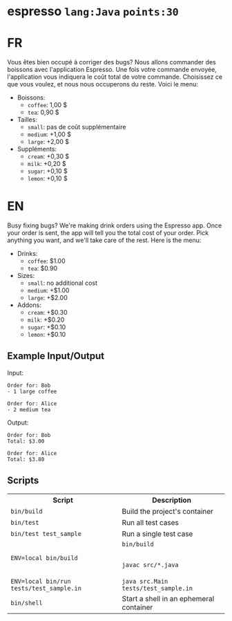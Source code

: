 # espresso `lang:Java` `points:30`

# FR

Vous êtes bien occupé à corriger des bugs? Nous allons commander des boissons avec l'application Espresso. Une fois votre commande envoyée, l'application vous indiquera le coût total de votre commande. Choisissez ce que vous voulez, et nous nous occuperons du reste. Voici le menu:

- Boissons:
  - `coffee`: 1,00 $
  - `tea`: 0,90 $
- Tailles:
  - `small`: pas de coût supplémentaire
  - `medium`: +1,00 $
  - `large`: +2,00 $
- Suppléments:
  - `cream`: +0,30 $
  - `milk`: +0,20 $
  - `sugar`: +0,10 $
  - `lemon`: +0,10 $

# EN

Busy fixing bugs? We're making drink orders using the Espresso app. Once your order is sent, the app will tell you the total cost of your order. Pick anything you want, and we'll take care of the rest. Here is the menu:

- Drinks:
  - `coffee`: $1.00
  - `tea`: $0.90
- Sizes:
  - `small`: no additional cost
  - `medium`: +$1.00
  - `large`: +$2.00
- Addons:
  - `cream`: +$0.30
  - `milk`: +$0.20
  - `sugar`: +$0.10
  - `lemon`: +$0.10


## Example Input/Output

Input:
```
Order for: Bob
- 1 large coffee

Order for: Alice
- 2 medium tea
```

Output:
```
Order for: Bob
Total: $3.00

Order for: Alice
Total: $3.80
```

## Scripts

<table>
<tr>
<th>Script</th>
<th>Description</th>
</tr>

<tr>
<td><code>bin/build</code></td>
<td>Build the project's container</td>
</tr>

<tr>
<td><code>bin/test</code></td>
<td>Run all test cases</td>
</tr>

<tr>
<td><code>bin/test test_sample</code></td>
<td>Run a single test case</td>
</tr>

<tr>
<td><code>ENV=local bin/build</code></td>
<td><code>bin/build

javac src/*.java</code></td>
</tr>

<tr>
<td><code>ENV=local bin/run tests/test_sample.in</code></td>
<td><code>java src.Main tests/test_sample.in</code></td>
</tr>

<tr>
<td><code>bin/shell</code></td>
<td>Start a shell in an ephemeral container</td>
</tr>

</table>

